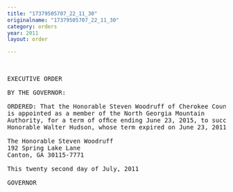 ```yaml
---
title: "17379505707_22_11_30"
originalname: "17379505707_22_11_30"
category: orders
year: 2011
layout: order

---
```

<pre>
 

EXECUTIVE ORDER

BY THE GOVERNOR:

ORDERED: That the Honorable Steven Woodruff of Cherokee County, Georgia,
is appointed as a member of the North Georgia Mountain
Authority, for a term of ofﬁce ending June 23, 2015, to succeed the
Honorable Walter Hudson, whose term expired on June 23, 2011.

The Honorable Steven Woodruff
192 Spring Lake Lane
Canton, GA 30115-7771

This twenty second day of July, 2011

GOVERNOR

</pre>
